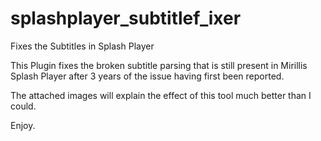 # splashplayer_subtitlef_ixer
Fixes the Subtitles in Splash Player

This Plugin fixes the broken subtitle parsing that is still present in Mirillis
Splash Player after 3 years of the issue having first been reported.

The attached images will explain the effect of this tool much better than I could.

Enjoy.

